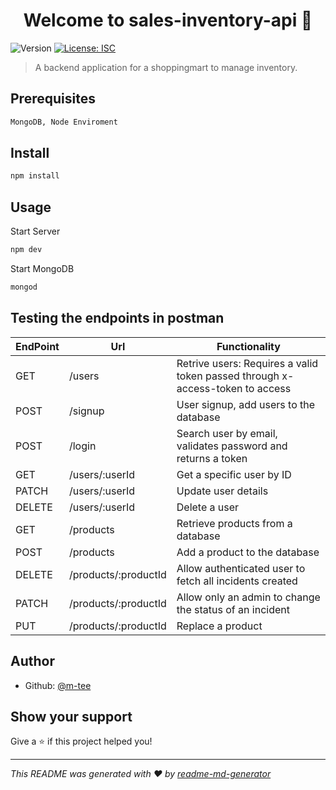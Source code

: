 <h1 align="center">Welcome to sales-inventory-api 👋</h1>
<p>
  <img alt="Version" src="https://img.shields.io/badge/version-1.0.0-blue.svg?cacheSeconds=2592000" />
  <a href="#" target="_blank">
    <img alt="License: ISC" src="https://img.shields.io/badge/License-ISC-yellow.svg" />
  </a>
</p>

> A backend application for a shoppingmart to manage inventory. 
## Prerequisites
```sh
MongoDB, Node Enviroment
```

## Install

```sh
npm install
```

## Usage
Start Server
```sh
npm dev
```
Start MongoDB
```sh
mongod
```
## Testing the endpoints in postman
 
    
| EndPoint         |  Url            | Functionality  |
| ------------- |---------------| ---------|
| GET |/users |Retrive users: Requires a valid token passed through x-access-token to access|
| POST |/signup |User signup, add users to the database|
|POST|/login  |Search user by email, validates password and returns a token|
|GET|/users/:userId  |Get a specific user by ID|
|PATCH|/users/:userId  |Update user details|
|DELETE|/users/:userId  |Delete a user|
|GET|/products |Retrieve products from a database|
|POST|/products|Add a product to the database|
|DELETE |/products/:productId| Allow authenticated user to fetch all incidents created|
|PATCH|/products/:productId|Allow only an admin to change the status of an incident|
|PUT|/products/:productId|Replace a product|


## Author

* Github: [@m-tee](https://github.com/m-tee)

## Show your support

Give a ⭐️ if this project helped you!

***
_This README was generated with ❤️ by [readme-md-generator](https://github.com/kefranabg/readme-md-generator)_

